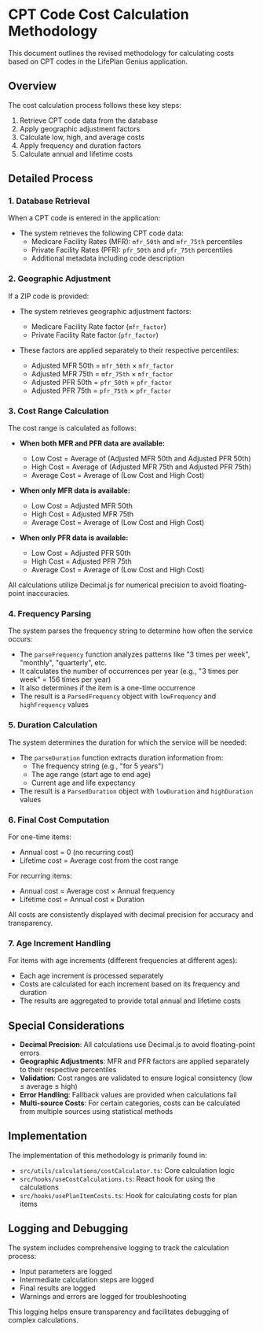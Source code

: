 # CPT Code Cost Calculation Methodology

This document outlines the revised methodology for calculating costs based on CPT codes in the LifePlan Genius application.

## Overview

The cost calculation process follows these key steps:

1. Retrieve CPT code data from the database
2. Apply geographic adjustment factors
3. Calculate low, high, and average costs
4. Apply frequency and duration factors
5. Calculate annual and lifetime costs

## Detailed Process

### 1. Database Retrieval

When a CPT code is entered in the application:

- The system retrieves the following CPT code data:
  - Medicare Facility Rates (MFR): `mfr_50th` and `mfr_75th` percentiles
  - Private Facility Rates (PFR): `pfr_50th` and `pfr_75th` percentiles
  - Additional metadata including code description

### 2. Geographic Adjustment

If a ZIP code is provided:

- The system retrieves geographic adjustment factors:
  - Medicare Facility Rate factor (`mfr_factor`)
  - Private Facility Rate factor (`pfr_factor`)

- These factors are applied separately to their respective percentiles:
  - Adjusted MFR 50th = `mfr_50th` × `mfr_factor`
  - Adjusted MFR 75th = `mfr_75th` × `mfr_factor`
  - Adjusted PFR 50th = `pfr_50th` × `pfr_factor`
  - Adjusted PFR 75th = `pfr_75th` × `pfr_factor`

### 3. Cost Range Calculation

The cost range is calculated as follows:

- **When both MFR and PFR data are available:**
  - Low Cost = Average of (Adjusted MFR 50th and Adjusted PFR 50th)
  - High Cost = Average of (Adjusted MFR 75th and Adjusted PFR 75th)
  - Average Cost = Average of (Low Cost and High Cost)

- **When only MFR data is available:**
  - Low Cost = Adjusted MFR 50th
  - High Cost = Adjusted MFR 75th
  - Average Cost = Average of (Low Cost and High Cost)

- **When only PFR data is available:**
  - Low Cost = Adjusted PFR 50th
  - High Cost = Adjusted PFR 75th
  - Average Cost = Average of (Low Cost and High Cost)

All calculations utilize Decimal.js for numerical precision to avoid floating-point inaccuracies.

### 4. Frequency Parsing

The system parses the frequency string to determine how often the service occurs:

- The `parseFrequency` function analyzes patterns like "3 times per week", "monthly", "quarterly", etc.
- It calculates the number of occurrences per year (e.g., "3 times per week" = 156 times per year)
- It also determines if the item is a one-time occurrence
- The result is a `ParsedFrequency` object with `lowFrequency` and `highFrequency` values

### 5. Duration Calculation

The system determines the duration for which the service will be needed:

- The `parseDuration` function extracts duration information from:
  - The frequency string (e.g., "for 5 years")
  - The age range (start age to end age)
  - Current age and life expectancy
- The result is a `ParsedDuration` object with `lowDuration` and `highDuration` values

### 6. Final Cost Computation

For one-time items:
- Annual cost = 0 (no recurring cost)
- Lifetime cost = Average cost from the cost range

For recurring items:
- Annual cost = Average cost × Annual frequency
- Lifetime cost = Annual cost × Duration

All costs are consistently displayed with decimal precision for accuracy and transparency.

### 7. Age Increment Handling

For items with age increments (different frequencies at different ages):

- Each age increment is processed separately
- Costs are calculated for each increment based on its frequency and duration
- The results are aggregated to provide total annual and lifetime costs

## Special Considerations

- **Decimal Precision**: All calculations use Decimal.js to avoid floating-point errors
- **Geographic Adjustments**: MFR and PFR factors are applied separately to their respective percentiles
- **Validation**: Cost ranges are validated to ensure logical consistency (low ≤ average ≤ high)
- **Error Handling**: Fallback values are provided when calculations fail
- **Multi-source Costs**: For certain categories, costs can be calculated from multiple sources using statistical methods

## Implementation

The implementation of this methodology is primarily found in:

- `src/utils/calculations/costCalculator.ts`: Core calculation logic
- `src/hooks/useCostCalculations.ts`: React hook for using the calculations
- `src/hooks/usePlanItemCosts.ts`: Hook for calculating costs for plan items

## Logging and Debugging

The system includes comprehensive logging to track the calculation process:

- Input parameters are logged
- Intermediate calculation steps are logged
- Final results are logged
- Warnings and errors are logged for troubleshooting

This logging helps ensure transparency and facilitates debugging of complex calculations.
